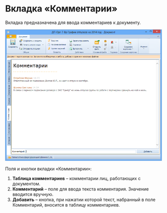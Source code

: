 # Вкладка «Комментарии»

Вкладка предназначена для ввода комментариев к документу.

![Вкладка «Комментарии»](img/Card_Doc_Tab_Comments.png "Вкладка «Комментарии»")

Поля и кнопки вкладки «Комментарии»:

1. **Таблица комментариев** – комментарии лиц, работающих с документом.
2. **Комментарий** –  поле для ввода текста комментария. Значение вводится вручную.
3. **Добавить** – кнопка, при нажатии которой текст, набранный в поле Комментарий, вносится в таблицу комментариев.



